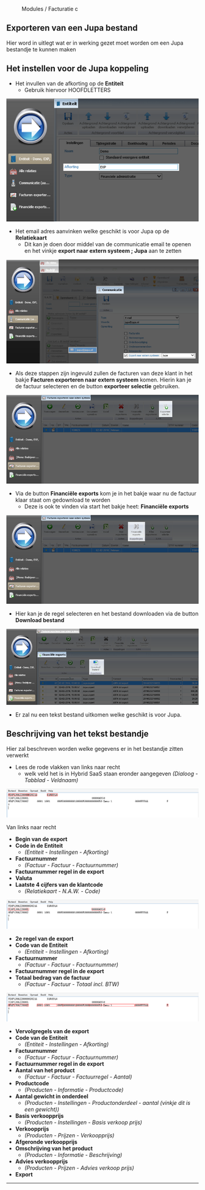 <properties>
	<page>
		<title>Export Jupa</title>
	</page>
	<menu>
		<position>Modules / Facturatie </position> 
		<title>Export Jupa</title>
		<sort>c</sort>
	</menu>
</properties>

## Exporteren van een Jupa bestand ##

Hier word in uitlegt wat er in werking gezet moet worden om een Jupa bestandje te kunnen maken

## Het instellen voor de Jupa koppeling ##

- Het invullen van de afkorting op de **Entiteit**
	- Gebruik hiervoor HOOFDLETTERS 

![](images/entiteit.png)

- Het email adres aanvinken welke geschikt is voor Jupa op de **Relatiekaart**
	- Dit kan je doen door middel van de communicatie email te openen en het vinkje **export naar extern systeem ; Jupa** aan te zetten

![](images/bedrijf.png)

- Als deze stappen zijn ingevuld zullen de facturen van deze klant in het bakje **Facturen exporteren naar extern systeem** komen. Hierin kan je de factuur selecteren en de button **exporteer selectie** gebruiken.

![](images/exporteer.png)

- Via de button **Financiële exports** kom je in het bakje waar nu de factuur klaar staat om gedownload te worden
	- Deze is ook te vinden via start het bakje heet: **Financiële exports**

![](images/financielleexport.png)

- Hier kan je de regel selecteren en het bestand downloaden via de button **Download bestand**

![](images/download.png)

- Er zal nu een tekst bestand uitkomen welke geschikt is voor Jupa.

## Beschrijving van het tekst bestandje ##

Hier zal beschreven worden welke gegevens er in het bestandje zitten verwerkt

- Lees de rode vlakken van links naar recht 
	- welk veld het is in Hybrid SaaS staan eronder aangegeven *(Dialoog - Tabblad - Veldnaam)*

![](images/export1.png)

Van links naar recht

- **Begin van de export**
- **Code in de Entiteit**
	- *(Entiteit - Instellingen - Afkorting)*
- **Factuurnummer**
	- *(Factuur - Factuur - Factuurnummer)*
- **Factuurnummer regel in de export**
- **Valuta**
- **Laatste 4 cijfers van de klantcode**
	- *(Relatiekaart - N.A.W. - Code)*

![](images/export2.png)

- **2e regel van de export**
- **Code van de Entiteit**
	- *(Entiteit - Instellingen - Afkorting)*
- **Factuurnummer**
	- *(Factuur - Factuur - Factuurnummer)*
- **Factuurnummer regel in de export**
- **Totaal bedrag van de factuur**
	- *(Factuur - Factuur - Totaal incl. BTW)*

![](images/export3.png)

- **Vervolgregels van de export**
- **Code van de Entiteit**
	- *(Entiteit - Instellingen - Afkorting)*
- **Factuurnummer**
	- *(Factuur - Factuur - Factuurnummer)*
- **Factuurnummer regel in de export**
- **Aantal van het product**
	- *(Factuur - Factuur - Factuurregel - Aantal)*
- **Productcode**
	- *(Producten - Informatie - Productcode)*
- **Aantal gewicht in onderdeel**
	- *(Producten - Instellingen - Productonderdeel - aantal (vinkje dit is een gewicht))*
- **Basis verkoopprijs**
	- *(Producten - Instellingen - Basis verkoop prijs)*
- **Verkoopprijs**
	- *(Producten - Prijzen - Verkoopprijs)*
- **Afgeronde verkoopprijs**
- **Omschrijving van het product**
	- *(Producten - Informatie - Beschrijving)*
- **Advies verkoopprijs**
	- *(Producten - Prijzen - Advies verkoop prijs)*
- **Export**



----------